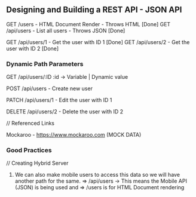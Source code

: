 ## Designing and Building a REST API - JSON API

GET /users - HTML Document Render - Throws HTML [Done]
GET /api/users - List all users - Throws JSON [Done]

GET /api/users/1 - Get the user with ID 1 [Done]
GET /api/users/2 - Get the user with ID 2 [Done]

### Dynamic Path Parameters
GET /api/users/:ID
:id -> Variable | Dynamic value

POST /api/users - Create new user 

PATCH /api/users/1 - Edit the user with ID 1

DELETE /api/users/2 - Delete the user with ID 2

// Referenced Links

Mockaroo - https://www.mockaroo.com (MOCK DATA)

### Good Practices

// Creating Hybrid Server
1. We can also make mobile users to access this data so we will have another path for the same.
=> /api/users -> This means the Mobile API (JSON) is being used and 
=> /users is for HTML Document rendering